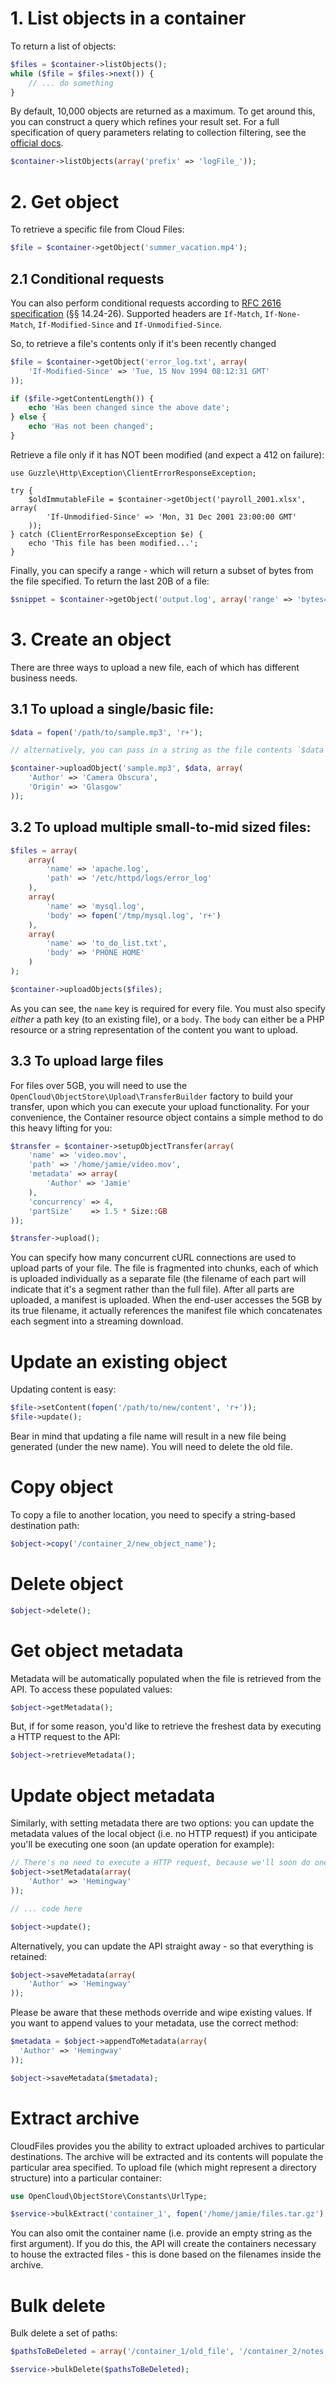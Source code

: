 # 1. List objects in a container

To return a list of objects:

```php
$files = $container->listObjects();
while ($file = $files->next()) {
    // ... do something
}
```

By default, 10,000 objects are returned as a maximum. To get around this, you can construct a query which refines your
result set. For a full specification of query parameters relating to collection filtering, see the [official docs](http://docs.openstack.org/api/openstack-object-storage/1.0/content/list-objects.html).

```php
$container->listObjects(array('prefix' => 'logFile_'));
```

# 2. Get object

To retrieve a specific file from Cloud Files:

```php
$file = $container->getObject('summer_vacation.mp4');
```

## 2.1 Conditional requests

You can also perform conditional requests according to [RFC 2616 specification](http://www.ietf.org/rfc/rfc2616.txt)
(§§ 14.24-26). Supported headers are `If-Match`, `If-None-Match`, `If-Modified-Since` and `If-Unmodified-Since`.

So, to retrieve a file's contents only if it's been recently changed

```php
$file = $container->getObject('error_log.txt', array(
    'If-Modified-Since' => 'Tue, 15 Nov 1994 08:12:31 GMT'
));

if ($file->getContentLength()) {
    echo 'Has been changed since the above date';
} else {
    echo 'Has not been changed';
}
```

Retrieve a file only if it has NOT been modified (and expect a 412 on failure):

```
use Guzzle\Http\Exception\ClientErrorResponseException;

try {
    $oldImmutableFile = $container->getObject('payroll_2001.xlsx', array(
        'If-Unmodified-Since' => 'Mon, 31 Dec 2001 23:00:00 GMT'
    ));
} catch (ClientErrorResponseException $e) {
    echo 'This file has been modified...';
}
```

Finally, you can specify a range - which will return a subset of bytes from the file specified. To return the last 20B
of a file:

```php
$snippet = $container->getObject('output.log', array('range' => 'bytes=-20'));
```

# 3. Create an object

There are three ways to upload a new file, each of which has different business needs.

## 3.1 To upload a single/basic file:

```php
$data = fopen('/path/to/sample.mp3', 'r+');

// alternatively, you can pass in a string as the file contents `$data` argument (instead of a resource)

$container->uploadObject('sample.mp3', $data, array(
    'Author' => 'Camera Obscura',
    'Origin' => 'Glasgow'
));
```

## 3.2 To upload multiple small-to-mid sized files:

```php
$files = array(
    array(
        'name' => 'apache.log',
        'path' => '/etc/httpd/logs/error_log'
    ),
    array(
        'name' => 'mysql.log',
        'body' => fopen('/tmp/mysql.log', 'r+')
    ),
    array(
        'name' => 'to_do_list.txt',
        'body' => 'PHONE HOME'
    )
);

$container->uploadObjects($files);
```

As you can see, the `name` key is required for every file. You must also specify _either_ a path key (to an existing
file), or a `body`. The `body` can either be a PHP resource or a string representation of the content you want to upload.

## 3.3 To upload large files

For files over 5GB, you will need to use the `OpenCloud\ObjectStore\Upload\TransferBuilder` factory to build your transfer,
upon which you can execute your upload functionality. For your convenience, the Container resource object contains a
simple method to do this heavy lifting for you:

```php
$transfer = $container->setupObjectTransfer(array(
    'name' => 'video.mov',
    'path' => '/home/jamie/video.mov',
    'metadata' => array(
        'Author' => 'Jamie'
    ),
    'concurrency' => 4,
    'partSize'    => 1.5 * Size::GB
));

$transfer->upload();
```

You can specify how many concurrent cURL connections are used to upload parts of your file. The file is fragmented into
chunks, each of which is uploaded individually as a separate file (the filename of each part will indicate that it's a
segment rather than the full file). After all parts are uploaded, a manifest is uploaded. When the end-user accesses
the 5GB by its true filename, it actually references the manifest file which concatenates each segment into a streaming
download.

# Update an existing object

Updating content is easy:

```php
$file->setContent(fopen('/path/to/new/content', 'r+'));
$file->update();
```

Bear in mind that updating a file name will result in a new file being generated (under the new name). You will need to
delete the old file.

# Copy object

To copy a file to another location, you need to specify a string-based destination path:

```php
$object->copy('/container_2/new_object_name');
```

# Delete object

```php
$object->delete();
```

# Get object metadata

Metadata will be automatically populated when the file is retrieved from the API. To access these populated values:

```php
$object->getMetadata();
```

But, if for some reason, you'd like to retrieve the freshest data by executing a HTTP request to the API:

```php
$object->retrieveMetadata();
```

# Update object metadata

Similarly, with setting metadata there are two options: you can update the metadata values of the local object (i.e. no
HTTP request) if you anticipate you'll be executing one soon (an update operation for example):

```php
// There's no need to execute a HTTP request, because we'll soon do one anyway for the update operation
$object->setMetadata(array(
    'Author' => 'Hemingway'
));

// ... code here

$object->update();
```

Alternatively, you can update the API straight away - so that everything is retained:

```php
$object->saveMetadata(array(
    'Author' => 'Hemingway'
));
```

Please be aware that these methods override and wipe existing values. If you want to append values to your metadata, use
the correct method:

```php
$metadata = $object->appendToMetadata(array(
  'Author' => 'Hemingway'
));

$object->saveMetadata($metadata);
```

# Extract archive

CloudFiles provides you the ability to extract uploaded archives to particular destinations. The archive will be extracted
and its contents will populate the particular area specified. To upload file (which might represent a directory structure)
into a particular container:

```php
use OpenCloud\ObjectStore\Constants\UrlType;

$service->bulkExtract('container_1', fopen('/home/jamie/files.tar.gz'), UrlType::TAR_GZ);
```

You can also omit the container name (i.e. provide an empty string as the first argument). If you do this, the API will
create the containers necessary to house the extracted files - this is done based on the filenames inside the archive.

# Bulk delete

Bulk delete a set of paths:

```php
$pathsToBeDeleted = array('/container_1/old_file', '/container_2/notes.txt', '/container_1/older_file.log');

$service->bulkDelete($pathsToBeDeleted);
```
